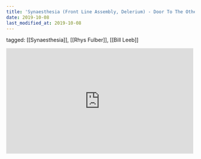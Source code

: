 ```yaml
---
title: 'Synaesthesia (Front Line Assembly, Delerium) - Door To The Other Side - YouTube'
date: 2019-10-08
last_modified_at: 2019-10-08
---
```

tagged: [[Synaesthesia]], [[Rhys Fulber]], [[Bill Leeb]]
<iframe allow="accelerometer; autoplay; clipboard-write; encrypted-media; gyroscope; picture-in-picture" allowfullscreen="" frameborder="0" height="281" id="youtube_iframe" src="https://www.youtube.com/embed/x-akbZcMv1Y?feature=oembed&amp;enablejsapi=1&amp;origin=https://safe.txmblr.com&amp;wmode=opaque" width="500"></iframe>